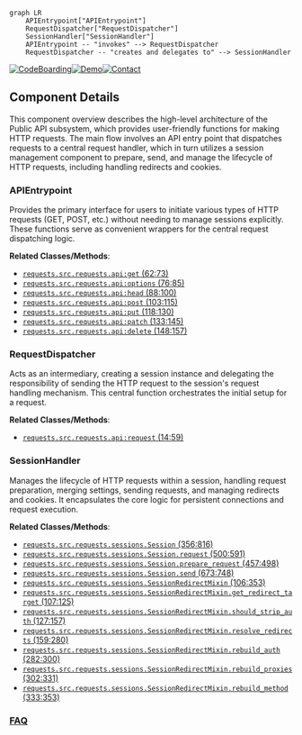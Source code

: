 ```mermaid
graph LR
    APIEntrypoint["APIEntrypoint"]
    RequestDispatcher["RequestDispatcher"]
    SessionHandler["SessionHandler"]
    APIEntrypoint -- "invokes" --> RequestDispatcher
    RequestDispatcher -- "creates and delegates to" --> SessionHandler
```
[![CodeBoarding](https://img.shields.io/badge/Generated%20by-CodeBoarding-9cf?style=flat-square)](https://github.com/CodeBoarding/GeneratedOnBoardings)[![Demo](https://img.shields.io/badge/Try%20our-Demo-blue?style=flat-square)](https://www.codeboarding.org/demo)[![Contact](https://img.shields.io/badge/Contact%20us%20-%20contact@codeboarding.org-lightgrey?style=flat-square)](mailto:contact@codeboarding.org)

## Component Details

This component overview describes the high-level architecture of the Public API subsystem, which provides user-friendly functions for making HTTP requests. The main flow involves an API entry point that dispatches requests to a central request handler, which in turn utilizes a session management component to prepare, send, and manage the lifecycle of HTTP requests, including handling redirects and cookies.

### APIEntrypoint
Provides the primary interface for users to initiate various types of HTTP requests (GET, POST, etc.) without needing to manage sessions explicitly. These functions serve as convenient wrappers for the central request dispatching logic.


**Related Classes/Methods**:

- <a href="https://github.com/psf/requests/blob/master/src/requests/api.py#L62-L73" target="_blank" rel="noopener noreferrer">`requests.src.requests.api:get` (62:73)</a>
- <a href="https://github.com/psf/requests/blob/master/src/requests/api.py#L76-L85" target="_blank" rel="noopener noreferrer">`requests.src.requests.api:options` (76:85)</a>
- <a href="https://github.com/psf/requests/blob/master/src/requests/api.py#L88-L100" target="_blank" rel="noopener noreferrer">`requests.src.requests.api:head` (88:100)</a>
- <a href="https://github.com/psf/requests/blob/master/src/requests/api.py#L103-L115" target="_blank" rel="noopener noreferrer">`requests.src.requests.api:post` (103:115)</a>
- <a href="https://github.com/psf/requests/blob/master/src/requests/api.py#L118-L130" target="_blank" rel="noopener noreferrer">`requests.src.requests.api:put` (118:130)</a>
- <a href="https://github.com/psf/requests/blob/master/src/requests/api.py#L133-L145" target="_blank" rel="noopener noreferrer">`requests.src.requests.api:patch` (133:145)</a>
- <a href="https://github.com/psf/requests/blob/master/src/requests/api.py#L148-L157" target="_blank" rel="noopener noreferrer">`requests.src.requests.api:delete` (148:157)</a>


### RequestDispatcher
Acts as an intermediary, creating a session instance and delegating the responsibility of sending the HTTP request to the session's request handling mechanism. This central function orchestrates the initial setup for a request.


**Related Classes/Methods**:

- <a href="https://github.com/psf/requests/blob/master/src/requests/api.py#L14-L59" target="_blank" rel="noopener noreferrer">`requests.src.requests.api:request` (14:59)</a>


### SessionHandler
Manages the lifecycle of HTTP requests within a session, handling request preparation, merging settings, sending requests, and managing redirects and cookies. It encapsulates the core logic for persistent connections and request execution.


**Related Classes/Methods**:

- <a href="https://github.com/psf/requests/blob/master/src/requests/sessions.py#L356-L816" target="_blank" rel="noopener noreferrer">`requests.src.requests.sessions.Session` (356:816)</a>
- <a href="https://github.com/psf/requests/blob/master/src/requests/sessions.py#L500-L591" target="_blank" rel="noopener noreferrer">`requests.src.requests.sessions.Session.request` (500:591)</a>
- <a href="https://github.com/psf/requests/blob/master/src/requests/sessions.py#L457-L498" target="_blank" rel="noopener noreferrer">`requests.src.requests.sessions.Session.prepare_request` (457:498)</a>
- <a href="https://github.com/psf/requests/blob/master/src/requests/sessions.py#L673-L748" target="_blank" rel="noopener noreferrer">`requests.src.requests.sessions.Session.send` (673:748)</a>
- <a href="https://github.com/psf/requests/blob/master/src/requests/sessions.py#L106-L353" target="_blank" rel="noopener noreferrer">`requests.src.requests.sessions.SessionRedirectMixin` (106:353)</a>
- <a href="https://github.com/psf/requests/blob/master/src/requests/sessions.py#L107-L125" target="_blank" rel="noopener noreferrer">`requests.src.requests.sessions.SessionRedirectMixin.get_redirect_target` (107:125)</a>
- <a href="https://github.com/psf/requests/blob/master/src/requests/sessions.py#L127-L157" target="_blank" rel="noopener noreferrer">`requests.src.requests.sessions.SessionRedirectMixin.should_strip_auth` (127:157)</a>
- <a href="https://github.com/psf/requests/blob/master/src/requests/sessions.py#L159-L280" target="_blank" rel="noopener noreferrer">`requests.src.requests.sessions.SessionRedirectMixin.resolve_redirects` (159:280)</a>
- <a href="https://github.com/psf/requests/blob/master/src/requests/sessions.py#L282-L300" target="_blank" rel="noopener noreferrer">`requests.src.requests.sessions.SessionRedirectMixin.rebuild_auth` (282:300)</a>
- <a href="https://github.com/psf/requests/blob/master/src/requests/sessions.py#L302-L331" target="_blank" rel="noopener noreferrer">`requests.src.requests.sessions.SessionRedirectMixin.rebuild_proxies` (302:331)</a>
- <a href="https://github.com/psf/requests/blob/master/src/requests/sessions.py#L333-L353" target="_blank" rel="noopener noreferrer">`requests.src.requests.sessions.SessionRedirectMixin.rebuild_method` (333:353)</a>




### [FAQ](https://github.com/CodeBoarding/GeneratedOnBoardings/tree/main?tab=readme-ov-file#faq)